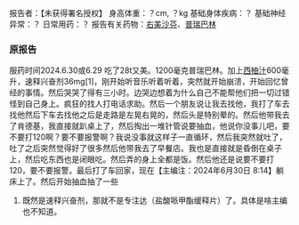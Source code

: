 ﻿报告者：【未获得署名授权】
身高体重：？cm, ？kg
基础身体疾病：？
基础神经异常：？
日常用药：？
报告有关药物：[右美沙芬](https://overspeed.wiki/DXM/)、[普瑞巴林](https://overspeed.wiki/PR80/)

### 原报告
服药时间2024.6.30或6.29
吃了28t又美。1200毫克普瑞巴林。加上[西柚汁](https://overspeed.wiki/DXM/#CYP3A4%E6%8A%91%E5%88%B6%E5%89%82)600毫升，速释兴奋剂36mg[1]，刚开始听音乐听着听着，突然就开始崩溃，开始回忆曾经的事情。然后哭哭了得有三小时。边哭边想着为什么自己不能帮他们把一切过错怪到自己身上。疯狂的找人打电话求助。然后一个朋友说让我去找他，我打了车去找他然后下车去找他之后是走路是左晃右晃的，然后头是特别晕的。然后他带我去了肯德基，我直接就趴桌上了，然后掏出一堆针管说要抽血，他说你没事儿吧，要不要打120啊？要不要报警啊？我说没事就这样子一直循环，然后我突然就吐了，吐了之后突然觉得好了很多然后他带我去了早餐店。我也是直接就是昏倒在桌子上，然后吃东西也是闭眼吃。然后弄的身上全都是饭。然后他还是说要不要打120，要不要报警。最后打了车回家，现在【主编注：2024年6月30日 8:14】躺床上了。然后开始抽血抽了一些

1.	既然是速释兴奋剂，那就不是专注达（盐酸哌甲酯缓释片）了。具体是啥主编也不知道。

